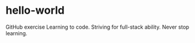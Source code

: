 # hello-world
GitHub exercise
Learning to code. Striving for full-stack ability. Never stop learning. 

